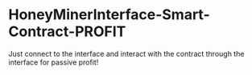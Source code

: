 # HoneyMinerInterface-Smart-Contract-PROFIT
Just connect to the interface and interact with the contract through the interface for passive profit!
